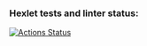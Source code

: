 ### Hexlet tests and linter status:
[![Actions Status](https://github.com/Labidahrom/python-project-83/workflows/hexlet-check/badge.svg)](https://github.com/Labidahrom/python-project-83/actions)